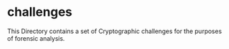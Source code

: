 # challenges
This Directory contains a set of Cryptographic challenges for the purposes of forensic analysis.
